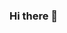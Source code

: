 ### Hi there 👋
<br>
<!--
**MOHAMMAD-SARFARAZ-AFZAL/MOHAMMAD-SARFARAZ-AFZAL** is a ✨ _special_ ✨ repository because its `README.md` (this file) appears on your GitHub profile.

Here are some ideas to get you started:

- 🔭 I’m currently working on ...
- 🌱 I’m currently learning ...
- 👯 I’m looking to collaborate on ...
- 🤔 I’m looking for help with ...
- 💬 Ask me about ...
- 📫 How to reach me: ...
- 😄 Pronouns: ...
- ⚡ Fun fact: ...
-->
## I'm Sarfaraz
<br>
- 🌱 I’m currently learning C++<br>
<br>
- 🤔 I’m looking for help with <a href="https://github.com/MOHAMMAD-SARFARAZ-AFZAL/halalify.git">Halalify</a>
<br>
- 📫 How to reach me: <a href="https://mohammadsarfarazafzal.onrender.com">Portfolio</a>
<br>
- ⚡ Fun fact: I love playing video games.
